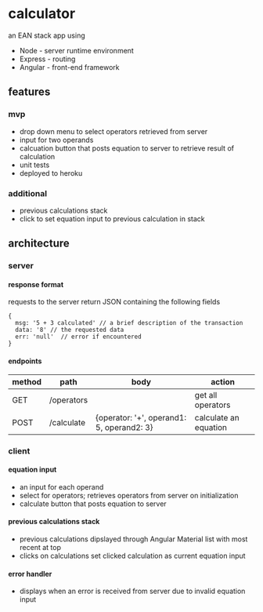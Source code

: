# calculator
an EAN stack app using 
  * Node - server runtime environment
  * Express - routing
  * Angular - front-end framework

## features
### mvp
 * drop down menu to select operators retrieved from server
 * input for two operands
 * calcuation button that posts equation to server to retrieve result of calculation
 * unit tests
 * deployed to heroku

### additional
 * previous calculations stack
 * click to set equation input to previous calculation in stack

## architecture

### server
#### response format
requests to the server return JSON containing the following fields
```
{
  msg: '5 + 3 calculated' // a brief description of the transaction
  data: '8' // the requested data
  err: 'null'  // error if encountered
}
```

#### endpoints
method | path | body | action
--- | --- | --- | ---
GET | /operators | | get all operators
POST | /calculate | {operator: '+', operand1: 5, operand2: 3} | calculate an equation

### client
#### equation input
 * an input for each operand
 * select for operators; retrieves operators from server on initialization
 * calculate button that posts equation to server

#### previous calculations stack
 * previous calculations dipslayed through Angular Material list with most recent at top
 * clicks on calculations set clicked calculation as current equation input

#### error handler
 * displays when an error is received from server due to invalid equation input
